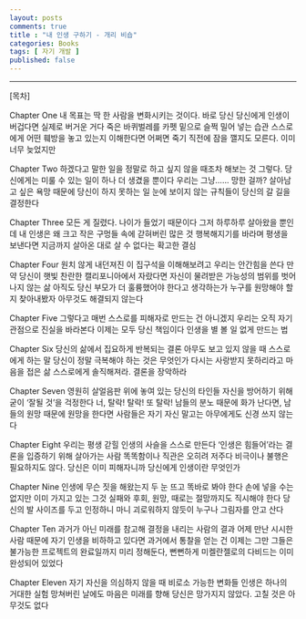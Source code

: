 ```yaml
---
layout: posts
comments: true
title : "내 인생 구하기 - 개리 비숍"
categories: Books
tags: [ 자기 개발 ]
published: false
---
```


---

[목차]

Chapter One
내 목표는 딱 한 사람을 변화시키는 것이다.
바로 당신
당신에게 인생이 버겁다면 실제로 버거운 거다
죽은 바퀴벌레를 카펫 밑으로 슬쩍 밀어 넣는 습관
스스로에게 어떤 훼방을 놓고 있는지 이해한다면
어쩌면 죽기 직전에 잠을 깰지도 모른다. 이미 너무 늦었지만

Chapter Two
하겠다고 말한 일을
정말로 하고 싶지 않을 때조차 해보는 것
그렇다. 당신에게는 미룰 수 있는 일이 하나 더 생겼을 뿐이다
우리는 그냥…… 망한 걸까?
살아남고 싶은 욕망 때문에 당신이 하지 못하는 일
눈에 보이지 않는 규칙들이 당신의 갈 길을 결정한다

Chapter Three
모든 게 질렸다.
나이가 들었기 때문이다
그저 하루하루 살아왔을 뿐인데 내 인생은 왜
크고 작은 구멍들 속에 갇혀버린 많은 것
행복해지기를 바라며 평생을 보낸다면
지금까지 살아온 대로 살 수 없다는 확고한 결심

Chapter Four
원치 않게 내던져진 이 집구석을 이해해보려고
우리는 안간힘을 쓴다
만약 당신이 햇빛 찬란한 캘리포니아에서 자랐다면
자신이 물려받은 가능성의 범위를 벗어나지 않는 삶
아직도 당신 부모가 더 훌륭했어야 한다고 생각하는가
누구를 원망해야 할지 찾아내봤자 아무것도 해결되지 않는다

Chapter Five
그렇다고 매번 스스로를
피해자로 만드는 건 아니겠지
우리는 오직 자기 관점으로 진실을 바라본다
이제는 모두 당신 책임이다
인생을 별 볼 일 없게 만드는 법

Chapter Six
당신의 삶에서
집요하게 반복되는 결론
아무도 보고 있지 않을 때 스스로에게 하는 말
당신이 정말 극복해야 하는 것은 무엇인가
다시는 사랑받지 못하리라고 마음을 접은 삶
스스로에게 솔직해져라. 결론을 장악하라

Chapter Seven
영원히 살얼음판 위에 놓여 있는
당신의 타인들
자신을 방어하기 위해 굳이 ‘잘될 것’을 걱정한다
너, 탈락! 탈락! 또 탈락!
남들의 분노 때문에 화가 난다면, 남들의 원망 때문에 원망을 한다면
사람들은 자기 자신 말고는 아무에게도 신경 쓰지 않는다

Chapter Eight
우리는 평생 갇힐 인생의 사슬을
스스로 만든다
‘인생은 힘들어’라는 결론을 입증하기 위해 살아가는 사람
똑똑함이나 직관은 오히려 저주다
비극이나 불행은 필요하지도 않다. 당신은 이미 피해자니까
당신에게 인생이란 무엇인가

Chapter Nine
인생에 무슨 짓을 해왔는지
두 눈 뜨고 똑바로 봐야 한다
손에 넣을 수는 없지만 이미 가지고 있는 그것
실패와 후회, 원망, 때로는 절망까지도 직시해야 한다
당신의 발 사이즈를 두고 인정하니 마니 괴로워하지 않듯이
누구나 그림자를 안고 산다

Chapter Ten
과거가 아닌 미래를 참고해
결정을 내리는 사람의 결과
어제 만난 시시한 사람 때문에 자기 인생을 비하하고 있다면
과거에서 통찰을 얻는 건 이제는 그만
그들은 불가능한 프로젝트의 완료일까지 미리 정해둔다, 뻔뻔하게
미켈란젤로의 다비드는 이미 완성되어 있었다

Chapter Eleven
자기 자신을 의심하지 않을 때
비로소 가능한 변화들
인생은 하나의 거대한 실험
망쳐버린 날에도 마음은 미래를 향해
당신은 망가지지 않았다. 고칠 것은 아무것도 없다
